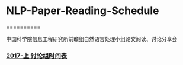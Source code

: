 # NLP-Paper-Reading-Schedule
==========



中国科学院信息工程研究所前瞻组自然语言处理小组论文阅读、讨论分享会

### [2017-上 讨论组时间表](https://github.com/PRIS-BUPT/NLP-Reading-Group/blob/master/Fall-2016-Reading-Schedule.md) 
